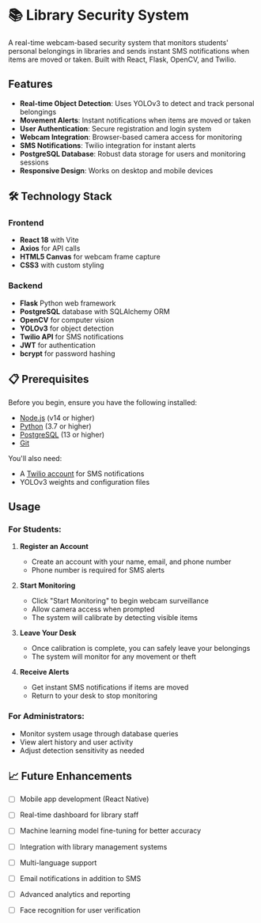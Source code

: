 # 📚 Library Security System

A real-time webcam-based security system that monitors students' personal belongings in libraries and sends instant SMS notifications when items are moved or taken. Built with React, Flask, OpenCV, and Twilio.


##  Features

- **Real-time Object Detection**: Uses YOLOv3 to detect and track personal belongings
- **Movement Alerts**: Instant notifications when items are moved or taken
- **User Authentication**: Secure registration and login system
- **Webcam Integration**: Browser-based camera access for monitoring
- **SMS Notifications**: Twilio integration for instant alerts
- **PostgreSQL Database**: Robust data storage for users and monitoring sessions
- **Responsive Design**: Works on desktop and mobile devices


## 🛠️ Technology Stack

### Frontend
- **React 18** with Vite
- **Axios** for API calls
- **HTML5 Canvas** for webcam frame capture
- **CSS3** with custom styling

### Backend
- **Flask** Python web framework
- **PostgreSQL** database with SQLAlchemy ORM
- **OpenCV** for computer vision
- **YOLOv3** for object detection
- **Twilio API** for SMS notifications
- **JWT** for authentication
- **bcrypt** for password hashing

## 📋 Prerequisites

Before you begin, ensure you have the following installed:

- [Node.js](https://nodejs.org/) (v14 or higher)
- [Python](https://www.python.org/) (3.7 or higher)
- [PostgreSQL](https://www.postgresql.org/) (13 or higher)
- [Git](https://git-scm.com/)

You'll also need:
- A [Twilio account](https://www.twilio.com/) for SMS notifications
- YOLOv3 weights and configuration files
## Usage

### For Students:

1. **Register an Account**
   - Create an account with your name, email, and phone number
   - Phone number is required for SMS alerts

2. **Start Monitoring**
   - Click "Start Monitoring" to begin webcam surveillance
   - Allow camera access when prompted
   - The system will calibrate by detecting visible items

3. **Leave Your Desk**
   - Once calibration is complete, you can safely leave your belongings
   - The system will monitor for any movement or theft

4. **Receive Alerts**
   - Get instant SMS notifications if items are moved
   - Return to your desk to stop monitoring

### For Administrators:

- Monitor system usage through database queries
- View alert history and user activity
- Adjust detection sensitivity as needed


## 📈 Future Enhancements

- [ ] Mobile app development (React Native)
- [ ] Real-time dashboard for library staff
- [ ] Machine learning model fine-tuning for better accuracy
- [ ] Integration with library management systems
- [ ] Multi-language support
- [ ] Email notifications in addition to SMS
- [ ] Advanced analytics and reporting
- [ ] Face recognition for user verification

